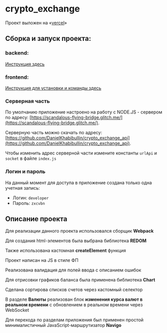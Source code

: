 # crypto_exchange

Проект выложен на «<a href="https://github.com/DanielKhabibullin/crypto_exchange">vercel</a>»

## Сборка и запуск проекта:
### backend: 
<a href="https://github.com/DanielKhabibullin/crypto_exchange_api">Инструкция здесь</a>
### frontend: 
<a href="https://github.com/DanielKhabibullin/webpack_build">Инструкция для установки и команды здесь</a>

### Серверная часть
По умолчанию приложение настроенo на работу с NODE.JS - сервером по адресу: [https://scandalous-flying-bridge.glitch.me/](https://scandalous-flying-bridge.glitch.me/).

Серверную часть можно скачать по адресу: [https://github.com/DanielKhabibullin/crypto_exchange_api](https://github.com/DanielKhabibullin/crypto_exchange_api).

Чтобы изменить адрес серверной части измените константы `urlApi` и `socket` в файле `index.js`

### Логин и пароль
На данный момент для доступа в приложение создана только одна учетная запись:
* Логин: `developer`
* Пароль: `zxcvbn`

<h2>Описание проекта</h2>
<p>Для реализации данного проекта использовался сборщик <strong>Webpack</strong></p>
<p>Для создания html-элементов была выбрана библиотека <strong>REDOM</strong></p>
<p>Также использована кастомная <strong>createElement</strong> функция</p>
<p>Проект написан на JS в стиле ФП</p>
<p>Реализована валидация для полей ввода с описанием ошибок</p>
<p>Для отрисовки графиков баланса была применена библиотека <strong>Chart</strong></p>
<p>Сделана сортирова списков счетов через кастомный селектор</p>
<p>В разделе <strong>Валюты</strong> реализован блок <strong>изменения курса валют в реальном времени</strong> с обновлением в реальном времени через WebSocket</p>
<p>Для перехода по разделам приложения был применен простой минималистичный JavaScript-маршрутизатор <strong>Navigo</strong>